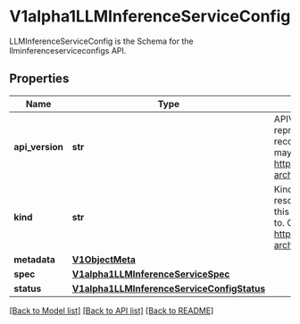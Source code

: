 # V1alpha1LLMInferenceServiceConfig

LLMInferenceServiceConfig is the Schema for the llminferenceserviceconfigs API.
## Properties
Name | Type | Description | Notes
------------ | ------------- | ------------- | -------------
**api_version** | **str** | APIVersion defines the versioned schema of this representation of an object. Servers should convert recognized schemas to the latest internal value, and may reject unrecognized values. More info: https://git.k8s.io/community/contributors/devel/sig-architecture/api-conventions.md#resources | [optional] 
**kind** | **str** | Kind is a string value representing the REST resource this object represents. Servers may infer this from the endpoint the client submits requests to. Cannot be updated. In CamelCase. More info: https://git.k8s.io/community/contributors/devel/sig-architecture/api-conventions.md#types-kinds | [optional] 
**metadata** | [**V1ObjectMeta**](https://github.com/kubernetes-client/python/blob/master/kubernetes/docs/V1ObjectMeta.md) |  | [optional] 
**spec** | [**V1alpha1LLMInferenceServiceSpec**](V1alpha1LLMInferenceServiceSpec.md) |  | [optional] 
**status** | [**V1alpha1LLMInferenceServiceConfigStatus**](V1alpha1LLMInferenceServiceConfigStatus.md) |  | [optional] 

[[Back to Model list]](../README.md#documentation-for-models) [[Back to API list]](../README.md#documentation-for-api-endpoints) [[Back to README]](../README.md)


